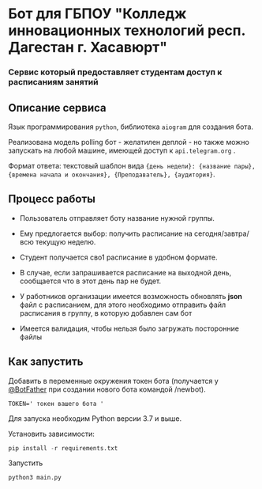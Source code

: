 #  Бот для ГБПОУ "Колледж инновационных технологий респ. Дагестан г. Хасавюрт"

### Сервис который предоставляет студентам доступ к расписаниям занятий

## Описание сервиса

Язык программирования `python`, библиотека `aiogram` для создания бота.

Реализована модель polling бот - желатилен деплой - но также можно запускать на любой машине, имеющей доступ к `api.telegram.org` .

Формат ответа: текстовый шаблон вида `{день недели}: {название пары}, {времена начала и окончания}, {Преподаватель}, {аудитория}`.


## Процесс работы

- Пользователь отправляет боту название нужной группы.
- Ему предлогается выбор: получить расписание на сегодня/завтра/всю текущую неделю.
- Студент получается сво1 расписание в удобном формате.
- В случае, если запрашивается расписание на выходной день, сообщается что в этот день пар не будет.

- У работников организации имеется возможность обновлять **json** файл с расписанием, для этого необходимо отправить файл расписания в группу, в которую добавлен сам бот
- Имеется валидация, чтобы нельзя было загружать посторонние файлы



## Как запустить


Добавить в переменные окружения токен бота (получается у [@BotFather](https://telegram.me/botfather) при создании нового бота командой /newbot).

```
TOKEN=' токен вашего бота '

```

Для запуска необходим Python версии 3.7 и выше.

Установить зависимости:

```python
pip install -r requirements.txt
```

Запустить
```python
python3 main.py
```